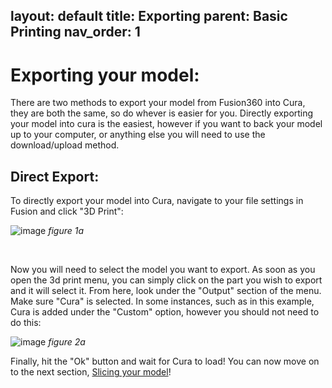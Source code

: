 layout: default
title: Exporting
parent: Basic Printing
nav_order: 1
---

# Exporting your model:

There are two methods to export your model from Fusion360 into Cura, they are both the same, so do whever is easier for you. Directly exporting your model into cura is the easiest, however if you want to back your model up to your computer, or anything else you will need to use the download/upload method.

## Direct Export:

To directly export your model into Cura, navigate to your file settings in Fusion and click "3D Print":

![image](https://user-images.githubusercontent.com/61284764/224889130-281dce25-8c76-44bb-b015-0994b535ca12.png)
*figure 1a*
<br>

<br>

Now you will need to select the model you want to export. As soon as you open the 3d print menu, you can simply click on the part you wish to export and it will select it. From here, look under the "Output" section of the menu. Make sure "Cura" is selected. In some instances, such as in this example, Cura is added under the "Custom" option, however you should not need to do this:

![image](https://user-images.githubusercontent.com/61284764/224889263-948ccea0-c965-4bcc-8544-c27bb383f805.png)
*figure 2a*

Finally, hit the "Ok" button and wait for Cura to load! You can now move on to the next section, [Slicing your model](https://goldenn.dev/3d-printing/slicing)!

